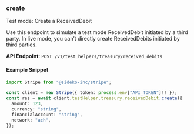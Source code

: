 
### create <a name="create"></a>
Test mode: Create a ReceivedDebit

<p>Use this endpoint to simulate a test mode ReceivedDebit initiated by a third party. In live mode, you can’t directly create ReceivedDebits initiated by third parties.</p>

**API Endpoint**: `POST /v1/test_helpers/treasury/received_debits`

#### Example Snippet

```typescript
import Stripe from "@sideko-inc/stripe";

const client = new Stripe({ token: process.env["API_TOKEN"]!! });
const res = await client.testHelper.treasury.receivedDebit.create({
  amount: 123,
  currency: "string",
  financialAccount: "string",
  network: "ach",
});
```
